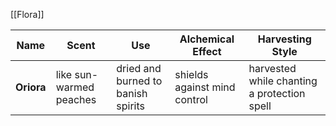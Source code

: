 [[Flora]]

| Name       | Scent                   | Use                                | Alchemical Effect            | Harvesting Style                            |
| ---------- | ----------------------- | ---------------------------------- | ---------------------------- | ------------------------------------------- |
| **Oriora** | like sun-warmed peaches | dried and burned to banish spirits | shields against mind control | harvested while chanting a protection spell |

